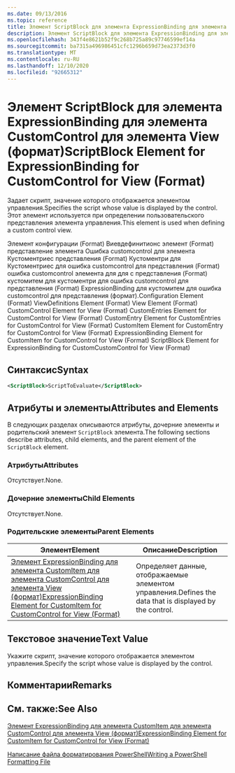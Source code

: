 ```yaml
---
ms.date: 09/13/2016
ms.topic: reference
title: Элемент ScriptBlock для элемента ExpressionBinding для элемента CustomControl для элемента View (формат)
description: Элемент ScriptBlock для элемента ExpressionBinding для элемента CustomControl для элемента View (формат)
ms.openlocfilehash: 343f4e8621b52f9c268b725a89c97746599ef14a
ms.sourcegitcommit: ba7315a496986451cfc1296b659d73ea2373d3f0
ms.translationtype: MT
ms.contentlocale: ru-RU
ms.lasthandoff: 12/10/2020
ms.locfileid: "92665312"
---
```

# <a name="scriptblock-element-for-expressionbinding-for-customcontrol-for-view-format"></a><span data-ttu-id="0ad11-103">Элемент ScriptBlock для элемента ExpressionBinding для элемента CustomControl для элемента View (формат)</span><span class="sxs-lookup"><span data-stu-id="0ad11-103">ScriptBlock Element for ExpressionBinding for CustomControl for View (Format)</span></span>

<span data-ttu-id="0ad11-104">Задает скрипт, значение которого отображается элементом управления.</span><span class="sxs-lookup"><span data-stu-id="0ad11-104">Specifies the script whose value is displayed by the control.</span></span> <span data-ttu-id="0ad11-105">Этот элемент используется при определении пользовательского представления элемента управления.</span><span class="sxs-lookup"><span data-stu-id="0ad11-105">This element is used when defining a custom control view.</span></span>

<span data-ttu-id="0ad11-106">Элемент конфигурации (Format) Виевдефинитионс элемент (Format) представление элемента Ошибка customcontrol для элемента Кустоментриес представления (Format) Кустоментри для Кустоментриес для ошибка customcontrol для представления (Format) ошибка customcontrol элемента для для с представления (Format) кустомитем для кустоментри для ошибка customcontrol для представления (Format) ExpressionBinding для кустомитем для ошибка customcontrol для представления (формат).</span><span class="sxs-lookup"><span data-stu-id="0ad11-106">Configuration Element (Format) ViewDefinitions Element (Format) View Element (Format) CustomControl Element for View (Format) CustomEntries Element for CustomControl for View (Format) CustomEntry Element for CustomEntries for CustomControl for View (Format) CustomItem Element for CustomEntry for CustomControl for View (Format) ExpressionBinding Element for CustomItem for CustomControl for View (Format) ScriptBlock Element for ExpressionBinding for CustomCustomControl for View (Format)</span></span>

## <a name="syntax"></a><span data-ttu-id="0ad11-107">Синтаксис</span><span class="sxs-lookup"><span data-stu-id="0ad11-107">Syntax</span></span>

```xml
<ScriptBlock>ScriptToEvaluate</ScriptBlock>
```

## <a name="attributes-and-elements"></a><span data-ttu-id="0ad11-108">Атрибуты и элементы</span><span class="sxs-lookup"><span data-stu-id="0ad11-108">Attributes and Elements</span></span>

<span data-ttu-id="0ad11-109">В следующих разделах описываются атрибуты, дочерние элементы и родительский элемент `ScriptBlock` элемента.</span><span class="sxs-lookup"><span data-stu-id="0ad11-109">The following sections describe attributes, child elements, and the parent element of the `ScriptBlock` element.</span></span>

### <a name="attributes"></a><span data-ttu-id="0ad11-110">Атрибуты</span><span class="sxs-lookup"><span data-stu-id="0ad11-110">Attributes</span></span>

<span data-ttu-id="0ad11-111">Отсутствует.</span><span class="sxs-lookup"><span data-stu-id="0ad11-111">None.</span></span>

### <a name="child-elements"></a><span data-ttu-id="0ad11-112">Дочерние элементы</span><span class="sxs-lookup"><span data-stu-id="0ad11-112">Child Elements</span></span>

<span data-ttu-id="0ad11-113">Отсутствует.</span><span class="sxs-lookup"><span data-stu-id="0ad11-113">None.</span></span>

### <a name="parent-elements"></a><span data-ttu-id="0ad11-114">Родительские элементы</span><span class="sxs-lookup"><span data-stu-id="0ad11-114">Parent Elements</span></span>

|<span data-ttu-id="0ad11-115">Элемент</span><span class="sxs-lookup"><span data-stu-id="0ad11-115">Element</span></span>|<span data-ttu-id="0ad11-116">Описание</span><span class="sxs-lookup"><span data-stu-id="0ad11-116">Description</span></span>|
|-------------|-----------------|
|[<span data-ttu-id="0ad11-117">Элемент ExpressionBinding для элемента CustomItem для элемента CustomControl для элемента View (формат)</span><span class="sxs-lookup"><span data-stu-id="0ad11-117">ExpressionBinding Element for CustomItem for CustomControl for View (Format)</span></span>](./expressionbinding-element-for-customitem-for-customcontrol-for-view-format.md)|<span data-ttu-id="0ad11-118">Определяет данные, отображаемые элементом управления.</span><span class="sxs-lookup"><span data-stu-id="0ad11-118">Defines the data that is displayed by the control.</span></span>|

## <a name="text-value"></a><span data-ttu-id="0ad11-119">Текстовое значение</span><span class="sxs-lookup"><span data-stu-id="0ad11-119">Text Value</span></span>

<span data-ttu-id="0ad11-120">Укажите скрипт, значение которого отображается элементом управления.</span><span class="sxs-lookup"><span data-stu-id="0ad11-120">Specify the script whose value is displayed by the control.</span></span>

## <a name="remarks"></a><span data-ttu-id="0ad11-121">Комментарии</span><span class="sxs-lookup"><span data-stu-id="0ad11-121">Remarks</span></span>

## <a name="see-also"></a><span data-ttu-id="0ad11-122">См. также:</span><span class="sxs-lookup"><span data-stu-id="0ad11-122">See Also</span></span>

[<span data-ttu-id="0ad11-123">Элемент ExpressionBinding для элемента CustomItem для элемента CustomControl для элемента View (формат)</span><span class="sxs-lookup"><span data-stu-id="0ad11-123">ExpressionBinding Element for CustomItem for CustomControl for View (Format)</span></span>](./expressionbinding-element-for-customitem-for-customcontrol-for-view-format.md)

[<span data-ttu-id="0ad11-124">Написание файла форматирования PowerShell</span><span class="sxs-lookup"><span data-stu-id="0ad11-124">Writing a PowerShell Formatting File</span></span>](./writing-a-powershell-formatting-file.md)
